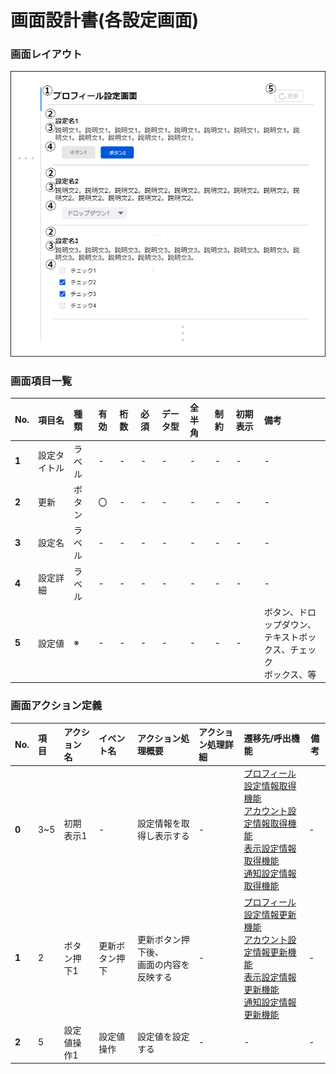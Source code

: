 # 画面設計書(各設定画面)

### 画面レイアウト

<span  id="images">![各設定画面](../../reference/2_bd/img/2.1.3/sc060/sc061.png "各設定画面")</span>

### 画面項目一覧

| No.   | 項目名       | 種類   | 有効 | 桁数 | 必須 | データ型 | 全半角 | 制約 | 初期表示 | 備考                                                         |
| :---- | :----------- | :----- | :--- | :--- | :--- | :------- | :----- | :--- | :------- | :----------------------------------------------------------- |
| **1** | 設定タイトル | ラベル | -    | -    | -    | -        | -      | -    | -        | -                                                            |
| **2** | 更新         | ボタン | 〇   | -    | -    | -        | -      | -    | -        | -                                                            |
| **3** | 設定名       | ラベル | -    | -    | -    | -        | -      | -    | -        | -                                                            |
| **4** | 設定詳細     | ラベル | -    | -    | -    | -        | -      | -    | -        | -                                                            |
| **5** | 設定値       | ※      | -    | -    | -    | -        | -      | -    | -        | ボタン、ドロップダウン、<br/>テキストボックス、チェック<br/>ボックス、等 |


### 画面アクション定義

| No.   | 項目 | アクション名 | イベント名 | アクション処理概要 | アクション処理詳細 | 遷移先/呼出機能 | 備考 |
| :---- | :--- | :----------- | :--------- | :----------------- | :----------------- | :----- | ---- |
| **0** | 3~5 | 初期表示1 | - | 設定情報を取得し表示する | - | [プロフィール設定情報取得機能](../../3_dd/3.3.3.APIDesign.html)<br>[アカウント設定情報取得機能](../../3_dd/3.3.3.APIDesign.html)<br/>[表示設定情報取得機能](../../3_dd/3.3.3.APIDesign.html)<br/>[通知設定情報取得機能](../../3_dd/3.3.3.APIDesign.html) | - |
| **1** | 2 | ボタン押下1 | 更新ボタン押下 | 更新ボタン押下後、<br/>画面の内容を反映する | - | [プロフィール設定情報更新機能](../../3_dd/3.3.3.APIDesign.html)<br/>[アカウント設定情報更新機能](../../3_dd/3.3.3.APIDesign.html)<br/>[表示設定情報更新機能](../../3_dd/3.3.3.APIDesign.html)<br/>[通知設定情報更新機能](../../3_dd/3.3.3.APIDesign.html) | - |
| **2** | 5 | 設定値操作1 | 設定値操作 | 設定値を設定する | - | - | - |